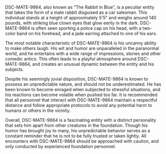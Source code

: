 DSC-MATE-9864, also known as "The Rabbit in Blue", is a peculiar entity that takes the form of a male rabbit disguised as a car salesman. This individual stands at a height of approximately 5'5" and weighs around 140 pounds, with striking blue clown eyes that glow eerily in the dark. DSC-MATE-9864 is often seen sporting a police cap on his head, with a two-color band on his forehead, and a jade earring attached to one of his ears.

The most notable characteristic of DSC-MATE-9864 is his uncanny ability to make others laugh. His wit and humor are unparalleled in the paranormal world, and he entertains with a wide range of impressions, stories and other comedic antics. This often leads to a playful atmosphere around DSC-MATE-9864, and creates an unusual dynamic between the entity and his subjects.

Despite his seemingly jovial disposition, DSC-MATE-9864 is known to possess an unpredictable nature, and should not be underestimated. He has been known to become enraged when subjected to stressful situations, and his reactions can become volatile when pushed too far. It is recommended that all personnel that interact with DSC-MATE-9864 maintain a respectful distance and follow appropriate protocols to avoid any potential harm to humans or others in the vicinity.

Overall, DSC-MATE-9864 is a fascinating entity with a distinct personality that sets him apart from other creatures in the foundation. Though his humor has brought joy to many, his unpredictable behavior serves as a constant reminder that he is not to be fully trusted or taken lightly. All encounters with DSC-MATE-9864 should be approached with caution, and only conducted by experienced foundation personnel.